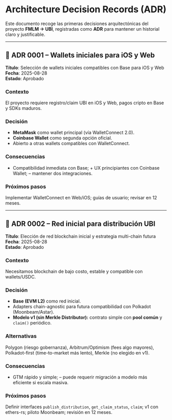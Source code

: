 # Architecture Decision Records (ADR)

Este documento recoge las primeras decisiones arquitectónicas del proyecto **FMLM → UBI**, registradas como **ADR** para mantener un historial claro y justificable.

---

## 📄 ADR 0001 – Wallets iniciales para iOS y Web

**Título**: Selección de wallets iniciales compatibles con Base para iOS y Web  
**Fecha**: 2025-08-28  
**Estado**: Aprobado  

### Contexto
El proyecto requiere registro/claim UBI en iOS y Web, pagos cripto en Base y SDKs maduros.

### Decisión
- **MetaMask** como wallet principal (vía WalletConnect 2.0).
- **Coinbase Wallet** como segunda opción oficial.
- Abierto a otras wallets compatibles con WalletConnect.

### Consecuencias
+ Compatibilidad inmediata con Base; + UX principiantes con Coinbase Wallet; – mantener dos integraciones.

### Próximos pasos
Implementar WalletConnect en Web/iOS; guías de usuario; revisar en 12 meses.

---

## 📄 ADR 0002 – Red inicial para distribución UBI

**Título**: Elección de red blockchain inicial y estrategia multi-chain futura  
**Fecha**: 2025-08-28  
**Estado**: Aprobado  

### Contexto
Necesitamos blockchain de bajo costo, estable y compatible con wallets/USDC.

### Decisión
- **Base (EVM L2)** como red inicial.
- Adapters chain-agnostic para futura compatibilidad con Polkadot (Moonbeam/Astar).
- **Modelo v1 (sin Merkle Distributor):** contrato simple con **pool común** y `claim()` periódico.

### Alternativas
Polygon (riesgo gobernanza), Arbitrum/Optimism (fees algo mayores), Polkadot-first (time-to-market más lento), Merkle (no elegido en v1).

### Consecuencias
+ GTM rápido y simple; – puede requerir migración a modelo más eficiente si escala masiva.

### Próximos pasos
Definir interfaces `publish_distribution`, `get_claim_status`, `claim`; v1 con ethers-rs; piloto Moonbeam; revisión en 12 meses.
